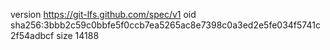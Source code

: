 version https://git-lfs.github.com/spec/v1
oid sha256:3bbb2c59c0bbfe5f0ccb7ea5265ac8e7398c0a3ed2e5fe034f5741c2f54adbcf
size 14188
